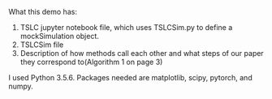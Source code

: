 What this demo has:
1. TSLC jupyter notebook file, which uses TSLCSim.py to define a mockSimulation object.
2. TSLCSim file
3. Description of how methods call each other and what steps of our paper they correspond to(Algorithm 1 on page 3)

I used Python 3.5.6. Packages needed are matplotlib, scipy, pytorch, and numpy.
